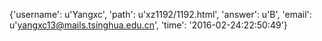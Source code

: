 {'username': u'Yangxc', 'path': u'xz1192/1192.html', 'answer': u'B', 'email': u'yangxc13@mails.tsinghua.edu.cn', 'time': '2016-02-24:22:50:49'}